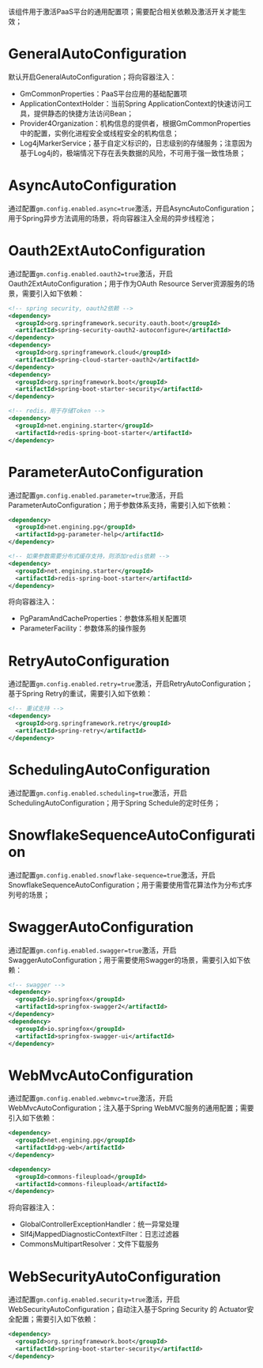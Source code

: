 该组件用于激活PaaS平台的通用配置项；需要配合相关依赖及激活开关才能生效；
# GeneralAutoConfiguration
默认开启GeneralAutoConfiguration；将向容器注入：

   - GmCommonProperties：PaaS平台应用的基础配置项
   - ApplicationContextHolder：当前Spring ApplicationContext的快速访问工具，提供静态的快捷方法访问Bean；
   - Provider4Organization：机构信息的提供者，根据GmCommonProperties中的配置，实例化进程安全或线程安全的机构信息；
   - Log4jMarkerService；基于自定义标识的，日志级别的存储服务；注意因为基于Log4j的，极端情况下存在丢失数据的风险，不可用于强一致性场景；
# AsyncAutoConfiguration
通过配置`gm.config.enabled.async=true`激活，开启AsyncAutoConfiguration；用于Spring异步方法调用的场景，将向容器注入全局的异步线程池；
# Oauth2ExtAutoConfiguration
通过配置`gm.config.enabled.oauth2=true`激活，开启Oauth2ExtAutoConfiguration；用于作为OAuth Resource Server资源服务的场景，需要引入如下依赖：
```xml
<!-- spring security, oauth2依赖 -->
<dependency>
  <groupId>org.springframework.security.oauth.boot</groupId>
  <artifactId>spring-security-oauth2-autoconfigure</artifactId>
</dependency>
<dependency>
  <groupId>org.springframework.cloud</groupId>
  <artifactId>spring-cloud-starter-oauth2</artifactId>
</dependency>
<dependency>
  <groupId>org.springframework.boot</groupId>
  <artifactId>spring-boot-starter-security</artifactId>
</dependency>

<!-- redis，用于存储Token -->
<dependency>
  <groupId>net.engining.starter</groupId>
  <artifactId>redis-spring-boot-starter</artifactId>
</dependency>

```
# ParameterAutoConfiguration
通过配置`gm.config.enabled.parameter=true`激活，开启ParameterAutoConfiguration；用于参数体系支持，需要引入如下依赖：
```xml
<dependency>
  <groupId>net.engining.pg</groupId>
  <artifactId>pg-parameter-help</artifactId>
</dependency>

<!-- 如果参数需要分布式缓存支持，则添加redis依赖 -->
<dependency>
  <groupId>net.engining.starter</groupId>
  <artifactId>redis-spring-boot-starter</artifactId>
</dependency>
```
将向容器注入：

- PgParamAndCacheProperties：参数体系相关配置项
- ParameterFacility：参数体系的操作服务
# RetryAutoConfiguration
通过配置`gm.config.enabled.retry=true`激活，开启RetryAutoConfiguration；基于Spring Retry的重试，需要引入如下依赖：
```xml
<!-- 重试支持 -->
<dependency>
  <groupId>org.springframework.retry</groupId>
  <artifactId>spring-retry</artifactId>
</dependency>
```
# SchedulingAutoConfiguration
通过配置`gm.config.enabled.scheduling=true`激活，开启SchedulingAutoConfiguration；用于Spring Schedule的定时任务；
# SnowflakeSequenceAutoConfiguration
通过配置`gm.config.enabled.snowflake-sequence=true`激活，开启SnowflakeSequenceAutoConfiguration；用于需要使用雪花算法作为分布式序列号的场景；
# SwaggerAutoConfiguration
通过配置`gm.config.enabled.swagger=true`激活，开启SwaggerAutoConfiguration；用于需要使用Swagger的场景，需要引入如下依赖：
```xml
<!-- swagger -->
<dependency>
  <groupId>io.springfox</groupId>
  <artifactId>springfox-swagger2</artifactId>
</dependency>
<dependency>
  <groupId>io.springfox</groupId>
  <artifactId>springfox-swagger-ui</artifactId>
</dependency>
```
# WebMvcAutoConfiguration
通过配置`gm.config.enabled.webmvc=true`激活，开启WebMvcAutoConfiguration；注入基于Spring WebMVC服务的通用配置；需要引入如下依赖：
```xml
<dependency>
  <groupId>net.engining.pg</groupId>
  <artifactId>pg-web</artifactId>
</dependency>

<dependency>
  <groupId>commons-fileupload</groupId>
  <artifactId>commons-fileupload</artifactId>
</dependency>
```
将向容器注入：

- GlobalControllerExceptionHandler：统一异常处理
- Slf4jMappedDiagnosticContextFilter：日志过滤器
- CommonsMultipartResolver：文件下载服务
# WebSecurityAutoConfiguration
通过配置`gm.config.enabled.security=true`激活，开启WebSecurityAutoConfiguration；自动注入基于Spring Security 的 Actuator安全配置；需要引入如下依赖：
```xml
<dependency>
  <groupId>org.springframework.boot</groupId>
  <artifactId>spring-boot-starter-security</artifactId>
</dependency>
```
